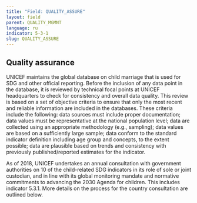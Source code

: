 ```yaml
---
title: "Field: QUALITY_ASSURE"
layout: field
parent: QUALITY_MGMNT
language: ru
indicator: 5-3-1
slug: QUALITY_ASSURE
---
```

## Quality assurance

UNICEF maintains the global database on child marriage that is used for SDG and other official reporting. Before the inclusion of any data point in the database, it is reviewed by technical focal points at UNICEF headquarters to check for consistency and overall data quality. This review is based on a set of objective criteria to ensure that only the most recent and reliable information are included in the databases. These criteria include the following: data sources must include proper documentation; data values must be representative at the national population level; data are collected using an appropriate methodology (e.g., sampling); data values are based on a sufficiently large sample; data conform to the standard indicator definition including age group and concepts, to the extent possible; data are plausible based on trends and consistency with previously published/reported estimates for the indicator.

As of 2018, UNICEF undertakes an annual consultation with government authorities on 10 of the child-related SDG indicators in its role of sole or joint custodian, and in line with its global monitoring mandate and normative commitments to advancing the 2030 Agenda for children. This includes indicator 5.3.1. More details on the process for the country consultation are outlined below.
